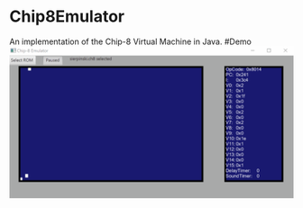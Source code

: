 # Chip8Emulator
An implementation of the Chip-8 Virtual Machine in Java.
#Demo
![](res/chip8demo.gif)
